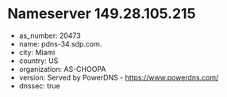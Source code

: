 # Nameserver 149.28.105.215

* as_number: 20473
* name: pdns-34.sdp.com.
* city: Miami
* country: US
* organization: AS-CHOOPA
* version: Served by PowerDNS - https://www.powerdns.com/
* dnssec: true
